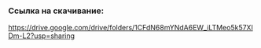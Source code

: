 ### Ссылка на скачивание: 

https://drive.google.com/drive/folders/1CFdN68mYNdA6EW_iLTMeo5k57XlDm-L2?usp=sharing
